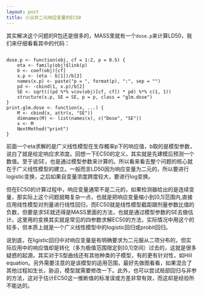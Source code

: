 ```yaml
---
layout: post
title: 小议非二元响应变量的EC50
---
```


其实解决这个问题的R包还是很多的，MASS里就有一个`dose.p`来计算LD50，我们来仔细看看其中的代码：


```

dose.p <- function(obj, cf = 1:2, p = 0.5) {
    eta <- family(obj)$link(p)
    b <- coef(obj)[cf]
    x.p <- (eta - b[1])/b[2]
    names(x.p) <- paste("p = ", format(p), ":", sep = "")
    pd <- -cbind(1, x.p)/b[2]
    SE <- sqrt(((pd %*% vcov(obj)[cf, cf]) * pd) %*% c(1, 1))
    structure(x.p, SE = SE, p = p, class = "glm.dose")
}
print.glm.dose <- function(x, ...) {
    M <- cbind(x, attr(x, "SE"))
    dimnames(M) <- list(names(x), c("Dose", "SE"))
    x <- M
    NextMethod("print")
}

```


前面一个eta求解的是广义线性模型在生存概率p下的响应值，b取的是模型参数，说白了就是给定响应求浓度。回想一下EC50的定义，其实就是先建模后预测一个数值。至于说SE，也是通过模型参数来计算的。所以看来看去整个问题的核心就在于广义线性模型的建立。一般而言LD50因为响应变量为二元的，所以要进行logistic变换，之后如果自变量浓度跨度较大，要进行log变换。

但在EC50的计算过程中，响应变量通常不是二元的，如果检测器给出的是连续变量，那实际上这个问题就略复杂一点，也就是把响应变量缩小到[0,1]范围内,直接应用线性模型对剂量进行线性回归，而EC50就是线性模型截距跟剂量参数比值的负数，但要是求SE就还得是MASS里面的方法，也就是通过模型参数的SE去做估计。这里用的变换其实就是常见的四参数求解EC50的方法，实际情况中用这个的较多，但本质上就是一个广义线性模型中的logistic回归或probit回归。

说到底，在ligistic回归中对响应变量是有明确要求为二元服从二项分布的，但实际应用中的响应值却是转化（多为极值范围限定到[0,1]空间）过去的，这就是很多疑惑的起源。其实对于S型曲线还有其他种类的子模型，有的更有针对性，如Hill equation。另外需要注意的是该模型的适用范围，最好先做图看看，如果混合了其他过程如生长，胁迫，模型就需要修改一下。此外，也可以尝试局部回归与非参的方法，这对于估计EC50这一推断值的标准误或方差非常有效，而这却是经验所不能达的。
